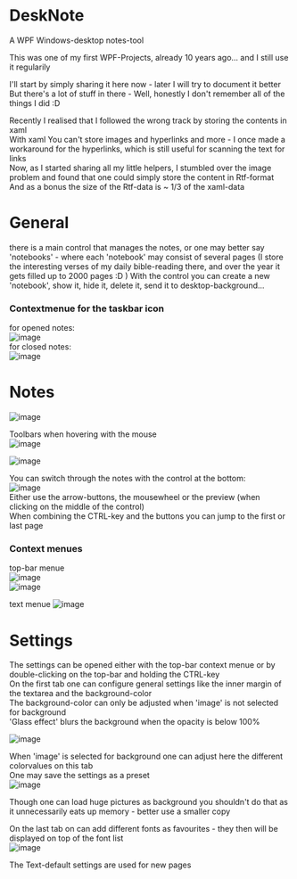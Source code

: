 # DeskNote
A WPF Windows-desktop notes-tool  

This was one of my first WPF-Projects, already 10 years ago... and I still use it regularily   
  
I'll start by simply sharing it here now - later I will try to document it better   
But there's a lot of stuff in there - Well, honestly I don't remember all of the things I did :D  

Recently I realised that I followed the wrong track by storing the contents in xaml  
With xaml You can't store images and hyperlinks and more - I once made a workaround for the hyperlinks, which is still useful for scanning the text for links  
Now, as I started sharing all my little helpers, I stumbled over the image problem and found that one could simply store the content in Rtf-format  
And as a bonus the size of the Rtf-data is ~ 1/3 of the xaml-data  

# General  
  
there is a main control that manages the notes, or one may better say 'notebooks' - where each 'notebook' may consist of several pages (I store the interesting verses of my daily bible-reading there, and over the year it gets filled up to 2000 pages :D )
With the control you can create a new 'notebook', show it, hide it, delete it, send it to desktop-background...  
  
### Contextmenue for the taskbar icon  
for opened notes:    
![image](https://github.com/user-attachments/assets/a1feda45-be61-4eda-ae30-2f93f1973fc1)  
for closed notes:  
![image](https://github.com/user-attachments/assets/6427d520-8ac7-42ff-8c67-2c7953ea33f3)  
  
# Notes  

![image](https://github.com/user-attachments/assets/07d664b6-a155-4fe2-8d68-cee904b7cc8f)  

Toolbars when hovering with the mouse    
![image](https://github.com/user-attachments/assets/794d1a4b-fad7-418e-aa9f-d699796fa426)  

![image](https://github.com/user-attachments/assets/a406a91f-e422-4a32-b696-26f7051b6517)  

You can switch through the notes with the control at the bottom:  
![image](https://github.com/user-attachments/assets/49c8fa8e-f4fb-428c-9770-f615f2560d21)  
Either use the arrow-buttons, the mousewheel or the preview (when clicking on the middle of the control)  
When combining the CTRL-key and the buttons you can jump to the first or last page  

### Context menues  

  top-bar menue  
  ![image](https://github.com/user-attachments/assets/bdb630a7-ca3a-4a76-8e40-fc353924c213)  
![image](https://github.com/user-attachments/assets/9f7dbd50-2446-42cc-8dd6-51e316284b87)  

  text menue 
  ![image](https://github.com/user-attachments/assets/de1f79b1-62ba-4fea-aa7b-7134e0e12541)  



# Settings  

The settings can be opened either with the top-bar context menue or by double-clicking on the top-bar and holding the CTRL-key   
On the first tab one can configure general settings like the inner margin of the textarea and the background-color  
The background-color can only be adjusted when 'image' is not selected for background  
'Glass effect' blurs the background when the opacity is below 100%

![image](https://github.com/user-attachments/assets/dd647935-1097-45b2-849a-8f3149d6e315)  

When 'image' is selected for background one can adjust here the different colorvalues on this tab  
One may save the settings as a preset  
![image](https://github.com/user-attachments/assets/0ef05a24-cae4-47c9-88d2-e70343463112)  

Though one can load huge pictures as background you shouldn't do that as it unnecessarily eats up memory - better use a smaller copy  
  
On the last tab on can add different fonts as favourites - they then will be displayed on top of the font list  
![image](https://github.com/user-attachments/assets/dc3af74d-80fc-4a6f-812e-e4032582acdb)  
  
The Text-default settings are used for new pages   
 


